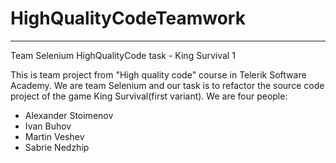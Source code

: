 HighQualityCodeTeamwork
=======================
-----------------------
Team Selenium HighQualityCode task - King Survival 1

This is team project from "High quality code" course in Telerik Software Academy. We are team Selenium and our task is to refactor the source code project of the game King Survival(first variant). We are four people:

 * Alexander Stoimenov
 * Ivan Buhov
 * Martin Veshev
 * Sabrie Nedzhip
